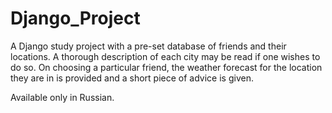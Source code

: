 # Django_Project

A Django study project with a pre-set database of friends and their locations.
A thorough description of each city may be read if one wishes to do so. 
On choosing a particular friend, the weather forecast for the location they are in
is provided and a short piece of advice is given.

Available only in Russian.
